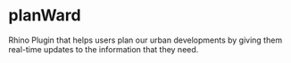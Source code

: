 # planWard
Rhino Plugin that helps users plan our urban developments by giving them real-time updates to the information that they need. 

